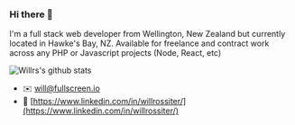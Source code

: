 ### Hi there 👋

I'm a full stack web developer from Wellington, New Zealand but currently located in Hawke's Bay, NZ. Available for freelance and contract work across any PHP or Javascript projects (Node, React, etc)

![Willrs's github stats](https://github-readme-stats.vercel.app/api?username=wilr&count_private=true&show_icons=true)

- :envelope: [will@fullscreen.io](mailto:will@fullscreen.io)
- :link: [https://www.linkedin.com/in/willrossiter/](https://www.linkedin.com/in/willrossiter/)
